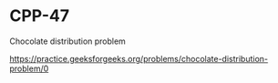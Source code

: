 # CPP-47
Chocolate distribution problem









https://practice.geeksforgeeks.org/problems/chocolate-distribution-problem/0
